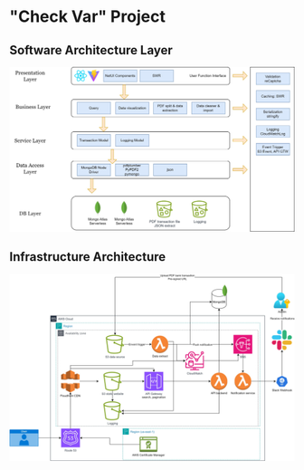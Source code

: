 # "Check Var" Project

## Software Architecture Layer

![](https://github.com/anhdungadg/checkvar/blob/main/checkvar-sw-arc.jpg)


## Infrastructure Architecture

![](https://github.com/anhdungadg/checkvar/blob/main/checkvar-infra.jpg)

